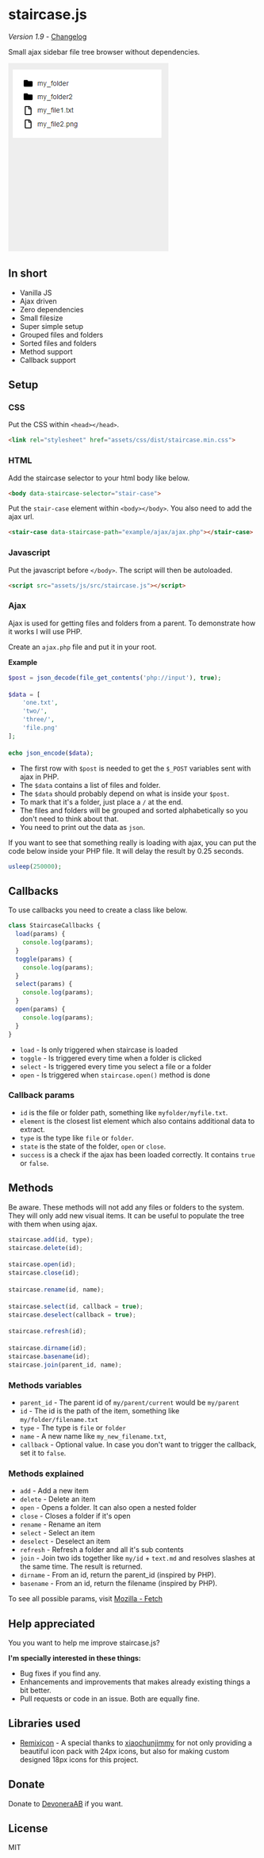 # staircase.js

*Version 1.9* - [Changelog](changelog.md)

Small ajax sidebar file tree browser without dependencies.

![Screenshot](screenshot.gif)

## In short

- Vanilla JS
- Ajax driven
- Zero dependencies
- Small filesize
- Super simple setup
- Grouped files and folders
- Sorted files and folders
- Method support
- Callback support

## Setup

### CSS

Put the CSS within `<head></head>`.

```html
<link rel="stylesheet" href="assets/css/dist/staircase.min.css">
```

### HTML

Add the staircase selector to your html body like below.

```html
<body data-staircase-selector="stair-case">
```

Put the `stair-case` element within `<body></body>`. You also need to add the ajax url.

```html
<stair-case data-staircase-path="example/ajax/ajax.php"></stair-case>
```

### Javascript

Put the javascript before `</body>`. The script will then be autoloaded.

```html
<script src="assets/js/src/staircase.js"></script>
```

### Ajax

Ajax is used for getting files and folders from a parent. To demonstrate how it works I will use PHP.

Create an `ajax.php` file and put it in your root.

**Example**

```php
$post = json_decode(file_get_contents('php://input'), true);

$data = [
    'one.txt',
    'two/',
    'three/',
    'file.png'
];

echo json_encode($data);
```

- The first row with `$post` is needed to get the `$_POST` variables sent with ajax in PHP.
- The `$data` contains a list of files and folder.
- The `$data` should probably depend on what is inside your `$post`.
- To mark that it's a folder, just place a `/` at the end.
- The files and folders will be grouped and sorted alphabetically so you don't need to think about that.
- You need to print out the data as `json`.

If you want to see that something really is loading with ajax, you can put the code below inside your PHP file. It will delay the result by 0.25 seconds.

```php
usleep(250000);
```

## Callbacks

To use callbacks you need to create a class like below.

```js
class StaircaseCallbacks {
  load(params) {
    console.log(params);
  }
  toggle(params) {
    console.log(params);
  }
  select(params) {
    console.log(params);
  }
  open(params) {
    console.log(params);
  }
}
```

- `load` - Is only triggered when staircase is loaded
- `toggle` - Is triggered every time when a folder is clicked
- `select` - Is triggered every time you select a file or a folder
- `open` - Is triggered when `staircase.open()` method is done

### Callback params

- `id` is the file or folder path, something like `myfolder/myfile.txt`.
- `element` is the closest list element which also contains additional data to extract.
- `type` is the type like `file` or `folder`.
- `state` is the state of the folder, `open` or `close`.
- `success` is a check if the ajax has been loaded correctly. It contains `true` or `false`.

## Methods

Be aware. These methods will not add any files or folders to the system. They will only add new visual items. It can be useful to populate the tree with them when using ajax.

```js
staircase.add(id, type);
staircase.delete(id);

staircase.open(id);
staircase.close(id);

staircase.rename(id, name);

staircase.select(id, callback = true);
staircase.deselect(callback = true);

staircase.refresh(id);

staircase.dirname(id);
staircase.basename(id);
staircase.join(parent_id, name);
```

### Methods variables

- `parent_id` - The parent id of `my/parent/current` would be `my/parent`
- `id` - The id is the path of the item, something like `my/folder/filename.txt`
- `type` - The type is `file` or `folder`
- `name` - A new name like `my_new_filename.txt`,
- `callback` - Optional value. In case you don't want to trigger the callback, set it to `false`.

### Methods explained

- `add` - Add a new item
- `delete` - Delete an item
- `open` - Opens a folder. It can also open a nested folder
- `close` - Closes a folder if it's open
- `rename` - Rename an item
- `select` - Select an item
- `deselect` - Deselect an item
- `refresh` - Refresh a folder and all it's sub contents
- `join` - Join two ids together like `my/id` + `text.md` and resolves slashes at the same time. The result is returned.
- `dirname` - From an id, return the parent_id (inspired by PHP).
- `basename` - From an id, return the filename (inspired by PHP).

To see all possible params, visit [Mozilla - Fetch](https://developer.mozilla.org/en-US/docs/Web/API/Fetch_API/Using_Fetch#Supplying_request_options)

## Help appreciated

You you want to help me improve staircase.js?

**I'm specially interested in these things:**

- Bug fixes if you find any.
- Enhancements and improvements that makes already existing things a bit better.
- Pull requests or code in an issue. Both are equally fine.

## Libraries used

- [Remixicon](https://remixicon.com/) - A special thanks to [xiaochunjimmy](https://github.com/xiaochunjimmy) for not only providing a beautiful icon pack with 24px icons, but also for making custom designed 18px icons for this project.

## Donate

Donate to [DevoneraAB](https://www.paypal.me/DevoneraAB) if you want.

## License

MIT